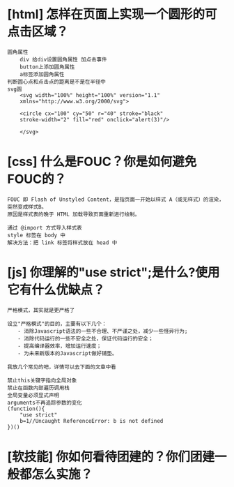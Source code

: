 # [html] 怎样在页面上实现一个圆形的可点击区域？
    圆角属性
        div 给div设置圆角属性 加点击事件
        button上添加圆角属性
        a标签添加圆角属性
    判断圆心点和点击点的距离是不是在半径中
    svg圆
        <svg width="100%" height="100%" version="1.1"
        xmlns="http://www.w3.org/2000/svg">

        <circle cx="100" cy="50" r="40" stroke="black"
        stroke-width="2" fill="red" onclick="alert(3)"/>

        </svg>
# [css] 什么是FOUC？你是如何避免FOUC的？
    FOUC 即 Flash of Unstyled Content，是指页面一开始以样式 A（或无样式）的渲染，突然变成样式B。
    原因是样式表的晚于 HTML 加载导致页面重新进行绘制。

    通过 @import 方式导入样式表
    style 标签在 body 中
    解决方法：把 link 标签将样式放在 head 中
# [js] 你理解的"use strict";是什么?使用它有什么优缺点？
    严格模式，其实就是更严格了

    设立"严格模式"的目的，主要有以下几个：
    　　- 消除Javascript语法的一些不合理、不严谨之处，减少一些怪异行为;
    　　- 消除代码运行的一些不安全之处，保证代码运行的安全；
    　　- 提高编译器效率，增加运行速度；
    　　- 为未来新版本的Javascript做好铺垫。

    我放几个常见的吧，详情可以去下面的文章中看

    禁止this关键字指向全局对象
    禁止在函数内部遍历调用栈
    全局变量必须显式声明
    arguments不再追踪参数的变化
    (function(){
        "use strict"
        b=1//Uncaught ReferenceError: b is not defined
    })()
# [软技能] 你如何看待团建的？你们团建一般都怎么实施？